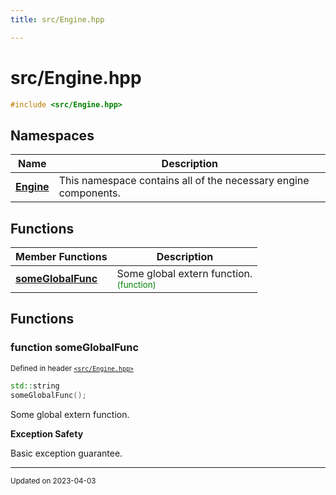 ```yaml
---
title: src/Engine.hpp

---
```


# src/Engine.hpp




```cpp
#include <src/Engine.hpp>
```

## Namespaces

| Name           | Description    |
| -------------- | -------------- |
| **[Engine](/namespaces/namespaceEngine.md)** | This namespace contains all of the necessary engine components.  |

## Functions
| Member Functions | Description |
| -------------- | -------------- |
| **[someGlobalFunc](/files/Engine_8hpp.md#function-someglobalfunc)** | Some global extern function. <br> <sup><span style="color:green">(function)</span></sup> |




## Functions

### function someGlobalFunc


<sup>Defined in header [`<src/Engine.hpp>`](/files/Engine_8hpp.md#file-engine.hpp)</sup>

```cpp 
std::string
someGlobalFunc();
```





Some global extern function. 


















**Exception Safety**

Basic exception guarantee.







-------------------------------

<sub>Updated on 2023-04-03</sub>
